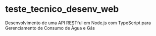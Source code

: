 # teste_tecnico_desenv_web
Desenvolvimento de uma API RESTful em Node.js com TypeScript para Gerenciamento de Consumo de Água e Gás
